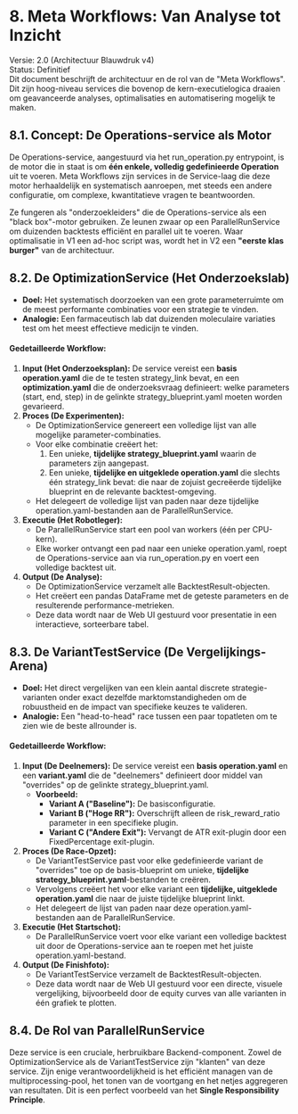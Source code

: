 # **8\. Meta Workflows: Van Analyse tot Inzicht**

Versie: 2.0 (Architectuur Blauwdruk v4)  
Status: Definitief  
Dit document beschrijft de architectuur en de rol van de "Meta Workflows". Dit zijn hoog-niveau services die bovenop de kern-executielogica draaien om geavanceerde analyses, optimalisaties en automatisering mogelijk te maken.

## **8.1. Concept: De Operations-service als Motor**

De Operations-service, aangestuurd via het run\_operation.py entrypoint, is de motor die in staat is om **één enkele, volledig gedefinieerde Operation** uit te voeren. Meta Workflows zijn services in de Service-laag die deze motor herhaaldelijk en systematisch aanroepen, met steeds een andere configuratie, om complexe, kwantitatieve vragen te beantwoorden.

Ze fungeren als "onderzoekleiders" die de Operations-service als een "black box"-motor gebruiken. Ze leunen zwaar op een ParallelRunService om duizenden backtests efficiënt en parallel uit te voeren. Waar optimalisatie in V1 een ad-hoc script was, wordt het in V2 een **"eerste klas burger"** van de architectuur.

## **8.2. De OptimizationService (Het Onderzoekslab)**

* **Doel:** Het systematisch doorzoeken van een grote parameterruimte om de meest performante combinaties voor een strategie te vinden.  
* **Analogie:** Een farmaceutisch lab dat duizenden moleculaire variaties test om het meest effectieve medicijn te vinden.

#### **Gedetailleerde Workflow:**

1. **Input (Het Onderzoeksplan):** De service vereist een **basis operation.yaml** die de te testen strategy\_link bevat, en een **optimization.yaml** die de onderzoeksvraag definieert: welke parameters (start, end, step) in de gelinkte strategy\_blueprint.yaml moeten worden gevarieerd.  
2. **Proces (De Experimenten):**  
   * De OptimizationService genereert een volledige lijst van alle mogelijke parameter-combinaties.  
   * Voor elke combinatie creëert het:  
     1. Een unieke, **tijdelijke strategy\_blueprint.yaml** waarin de parameters zijn aangepast.  
     2. Een unieke, **tijdelijke en uitgeklede operation.yaml** die slechts één strategy\_link bevat: die naar de zojuist gecreëerde tijdelijke blueprint en de relevante backtest-omgeving.  
   * Het delegeert de volledige lijst van paden naar deze tijdelijke operation.yaml\-bestanden aan de ParallelRunService.  
3. **Executie (Het Robotleger):**  
   * De ParallelRunService start een pool van workers (één per CPU-kern).  
   * Elke worker ontvangt een pad naar een unieke operation.yaml, roept de Operations-service aan via run\_operation.py en voert een volledige backtest uit.  
4. **Output (De Analyse):**  
   * De OptimizationService verzamelt alle BacktestResult-objecten.  
   * Het creëert een pandas DataFrame met de geteste parameters en de resulterende performance-metrieken.  
   * Deze data wordt naar de Web UI gestuurd voor presentatie in een interactieve, sorteerbare tabel.

## **8.3. De VariantTestService (De Vergelijkings-Arena)**

* **Doel:** Het direct vergelijken van een klein aantal discrete strategie-varianten onder exact dezelfde marktomstandigheden om de robuustheid en de impact van specifieke keuzes te valideren.  
* **Analogie:** Een "head-to-head" race tussen een paar topatleten om te zien wie de beste allrounder is.

#### **Gedetailleerde Workflow:**

1. **Input (De Deelnemers):** De service vereist een **basis operation.yaml** en een **variant.yaml** die de "deelnemers" definieert door middel van "overrides" op de gelinkte strategy\_blueprint.yaml.  
   * **Voorbeeld:**  
     * **Variant A ("Baseline"):** De basisconfiguratie.  
     * **Variant B ("Hoge RR"):** Overschrijft alleen de risk\_reward\_ratio parameter in een specifieke plugin.  
     * **Variant C ("Andere Exit"):** Vervangt de ATR exit-plugin door een FixedPercentage exit-plugin.  
2. **Proces (De Race-Opzet):**  
   * De VariantTestService past voor elke gedefinieerde variant de "overrides" toe op de basis-blueprint om unieke, **tijdelijke strategy\_blueprint.yaml**\-bestanden te creëren.  
   * Vervolgens creëert het voor elke variant een **tijdelijke, uitgeklede operation.yaml** die naar de juiste tijdelijke blueprint linkt.  
   * Het delegeert de lijst van paden naar deze operation.yaml\-bestanden aan de ParallelRunService.  
3. **Executie (Het Startschot):**  
   * De ParallelRunService voert voor elke variant een volledige backtest uit door de Operations-service aan te roepen met het juiste operation.yaml\-bestand.  
4. **Output (De Finishfoto):**  
   * De VariantTestService verzamelt de BacktestResult-objecten.  
   * Deze data wordt naar de Web UI gestuurd voor een directe, visuele vergelijking, bijvoorbeeld door de equity curves van alle varianten in één grafiek te plotten.

## **8.4. De Rol van ParallelRunService**

Deze service is een cruciale, herbruikbare Backend-component. Zowel de OptimizationService als de VariantTestService zijn "klanten" van deze service. Zijn enige verantwoordelijkheid is het efficiënt managen van de multiprocessing-pool, het tonen van de voortgang en het netjes aggregeren van resultaten. Dit is een perfect voorbeeld van het **Single Responsibility Principle**.